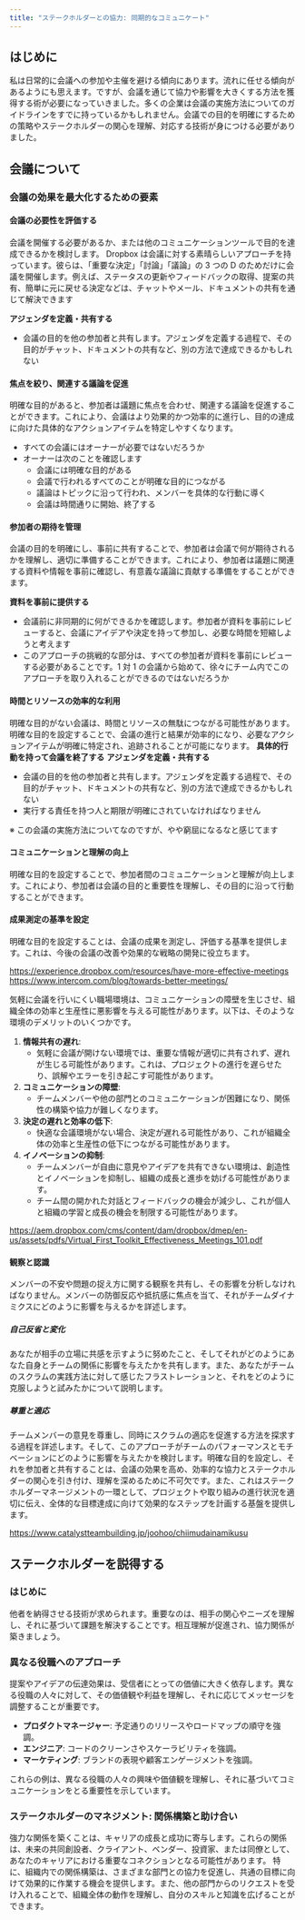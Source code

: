 ```yaml
---
title: "ステークホルダーとの協力: 同期的なコミュニケート"
---
```

## はじめに
私は日常的に会議への参加や主催を避ける傾向にあります。流れに任せる傾向があるようにも思えます。ですが、会議を通じて協力や影響を大きくする方法を獲得する術が必要になっていきました。多くの企業は会議の実施方法についてのガイドラインをすでに持っているかもしれません。会議での目的を明確にするための策略やステークホルダーの関心を理解、対応する技術が身につける必要がありました。

## 会議について
### 会議の効果を最大化するための要素
#### 会議の必要性を評価する
会議を開催する必要があるか、または他のコミュニケーションツールで目的を達成できるかを検討します。
Dropbox は会議に対する素晴らしいアプローチを持っています。彼らは、「重要な決定」「討論」「議論」の 3 つの D のためだけに会議を開催します。例えば、ステータスの更新やフィードバックの取得、提案の共有、簡単に元に戻せる決定などは、チャットやメール、ドキュメントの共有を通じて解決できます

**アジェンダを定義・共有する**
 - 会議の目的を他の参加者と共有します。アジェンダを定義する過程で、その目的がチャット、ドキュメントの共有など、別の方法で達成できるかもしれない

#### 焦点を絞り、関連する議論を促進
明確な目的があると、参加者は議題に焦点を合わせ、関連する議論を促進することができます。これにより、会議はより効果的かつ効率的に進行し、目的の達成に向けた具体的なアクションアイテムを特定しやすくなります。

- すべての会議にはオーナーが必要ではないだろうか
- オーナーは次のことを確認します
  - 会議には明確な目的がある
  - 会議で行われるすべてのことが明確な目的につながる
  - 議論はトピックに沿って行われ、メンバーを具体的な行動に導く
  - 会議は時間通りに開始、終了する

#### 参加者の期待を管理
会議の目的を明確にし、事前に共有することで、参加者は会議で何が期待されるかを理解し、適切に準備することができます。これにより、参加者は議題に関連する資料や情報を事前に確認し、有意義な議論に貢献する準備をすることができます。

**資料を事前に提供する**
- 会議前に非同期的に何ができるかを確認します。参加者が資料を事前にレビューすると、会議にアイデアや決定を持って参加し、必要な時間を短縮しようと考えます
- このアプローチの挑戦的な部分は、すべての参加者が資料を事前にレビューする必要があることです。1 対 1 の会議から始めて、徐々にチーム内でこのアプローチを取り入れることができるのではないだろうか

#### 時間とリソースの効率的な利用
明確な目的がない会議は、時間とリソースの無駄につながる可能性があります。明確な目的を設定することで、会議の進行と結果が効率的になり、必要なアクションアイテムが明確に特定され、追跡されることが可能になります。
**具体的行動を持って会議を終了する**
**アジェンダを定義・共有する**
- 会議の目的を他の参加者と共有します。アジェンダを定義する過程で、その目的がチャット、ドキュメントの共有など、別の方法で達成できるかもしれない
- 実行する責任を持つ人と期限が明確にされていなければなりません

※ この会議の実施方法についてなのですが、やや窮屈になるなと感じてます

#### コミュニケーションと理解の向上
明確な目的を設定することで、参加者間のコミュニケーションと理解が向上します。これにより、参加者は会議の目的と重要性を理解し、その目的に沿って行動することができます。

#### 成果測定の基準を設定
明確な目的を設定することは、会議の成果を測定し、評価する基準を提供します。これは、今後の会議の改善や効果的な戦略の開発に役立ちます。

https://experience.dropbox.com/resources/have-more-effective-meetings
https://www.intercom.com/blog/towards-better-meetings/

気軽に会議を行いにくい職場環境は、コミュニケーションの障壁を生じさせ、組織全体の効率と生産性に悪影響を与える可能性があります。以下は、そのような環境のデメリットのいくつかです。
1. **情報共有の遅れ**:
   - 気軽に会議が開けない環境では、重要な情報が適切に共有されず、遅れが生じる可能性があります。これは、プロジェクトの進行を遅らせたり、誤解やエラーを引き起こす可能性があります。
2. **コミュニケーションの障壁**:
   - チームメンバーや他の部門とのコミュニケーションが困難になり、関係性の構築や協力が難しくなります。
3. **決定の遅れと効率の低下**:
   - 快適な会議環境がない場合、決定が遅れる可能性があり、これが組織全体の効率と生産性の低下につながる可能性があります。
4. **イノベーションの抑制**:
   - チームメンバーが自由に意見やアイデアを共有できない環境は、創造性とイノベーションを抑制し、組織の成長と進歩を妨げる可能性があります。
   - チーム間の開かれた対話とフィードバックの機会が減少し、これが個人と組織の学習と成長の機会を制限する可能性があります。

https://aem.dropbox.com/cms/content/dam/dropbox/dmep/en-us/assets/pdfs/Virtual_First_Toolkit_Effectiveness_Meetings_101.pdf

#### 観察と認識
メンバーの不安や問題の捉え方に関する観察を共有し、その影響を分析しなければなりません。メンバーの防御反応や抵抗感に焦点を当て、それがチームダイナミクスにどのように影響を与えるかを詳述します。

##### 自己反省と変化
あなたが相手の立場に共感を示すように努めたこと、そしてそれがどのようにあなた自身とチームの関係に影響を与えたかを共有します。また、あなたがチームのスクラムの実践方法に対して感じたフラストレーションと、それをどのように克服しようと試みたかについて説明します。

##### 尊重と適応
チームメンバーの意見を尊重し、同時にスクラムの適応を促進する方法を探求する過程を詳述します。そして、このアプローチがチームのパフォーマンスとモチベーションにどのように影響を与えたかを検討します。明確な目的を設定し、それを参加者と共有することは、会議の効果を高め、効率的な協力とステークホルダーの関心を引き付け、理解を深めるために不可欠です。また、これはステークホルダーマネージメントの一環として、プロジェクトや取り組みの進行状況を適切に伝え、全体的な目標達成に向けて効果的なステップを計画する基盤を提供します。

https://www.catalystteambuilding.jp/joohoo/chiimudainamikusu

## ステークホルダーを説得する
### はじめに
他者を納得させる技術が求められます。重要なのは、相手の関心やニーズを理解し、それに基づいて課題を解決することです。相互理解が促進され、協力関係が築きましょう。

### 異なる役職へのアプローチ
提案やアイデアの伝達効果は、受信者にとっての価値に大きく依存します。異なる役職の人々に対して、その価値観や利益を理解し、それに応じてメッセージを調整することが重要です。
- **プロダクトマネージャー**: 予定通りのリリースやロードマップの順守を強調。
- **エンジニア**: コードのクリーンさやスケーラビリティを強調。
- **マーケティング**: ブランドの表現や顧客エンゲージメントを強調。

これらの例は、異なる役職の人々の興味や価値観を理解し、それに基づいてコミュニケーションをとる重要性を示しています。

### ステークホルダーのマネジメント: 関係構築と助け合い
強力な関係を築くことは、キャリアの成長と成功に寄与します。これらの関係は、未来の共同創設者、クライアント、ベンダー、投資家、または同僚として、あなたのキャリアにおける重要なコネクションとなる可能性があります。
特に、組織内での関係構築は、さまざまな部門との協力を促進し、共通の目標に向けて効果的に作業する機会を提供します。また、他の部門からのリクエストを受け入れることで、組織全体の動作を理解し、自分のスキルと知識を広げることができます。